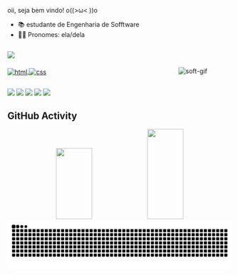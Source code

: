  oii, seja bem vindo! o((>ω< ))o

- 📚 estudante de Engenharia de Sofftware
- 👩🏾 Pronomes: ela/dela

##

<div>
  
  <a href="https://github.com/rachel16bit">
  <img height="150em" src="https://github-readme-stats.vercel.app/api?username=rachel16bit&theme=ocean_dark&show_icons=true"/> 

    
</div>
<div style="display: inline_block"><br>
<img align="center" alt="html" height="30" width="40" src="https://cdn.jsdelivr.net/gh/devicons/devicon@latest/icons/html5/html5-original.svg" />
<img align="center" alt="css" height="30" width="40" src="https://cdn.jsdelivr.net/gh/devicons/devicon@latest/icons/css3/css3-original.svg" />
<img align="right" alt="soft-gif" height="120" width="120" src="https://i.picasion.com/pic92/9c8f7ff03ba4bd067e752f641ccbdebd.gif">

##

<div>
 <a href="https://www.youtube.com/@rrquelita" target="_blank"><img src="https://img.shields.io/badge/YouTube-FF0000?style=for-the-badge&logo=youtube&logoColor=white"></a>
  <a href="https://www.instagram.com/rrquelita" target="_blank"><img src="https://img.shields.io/badge/Instagram-E4405F?style=for-the-badge&logo=instagram&logoColor=white" target="_blank"></a>
 	<a href="https://www.twitch.tv/nraquelita" target="_blank"><img src="https://img.shields.io/badge/Twitch-9146FF?style=for-the-badge&logo=twitch&logoColor=white" target="_blank"></a> 
  <a href="https://www.x.com/rrquelita" target="_blank"><img src="https://img.shields.io/badge/Twitter-1DA1F2?style=for-the-badge&logo=twitter&logoColor=white"_blank"></a> 
  <a href="https://www.linkedin.com/in/raquel-rodrigues11/" target="_blank"><img src="https://img.shields.io/badge/LinkedIn-0077B5?style=for-the-badge&logo=linkedin&logoColor=white"></a>
</div>

## GitHub Activity

<div align="center">
  <img height="160em" width="40%" src="https://github-readme-stats.vercel.app/api?username=rachel16bit&show_icons=true&theme=jolly&include_all_commits=true&count_private=true"/>
  <img height="203em" width="40%" src="https://github-readme-stats.vercel.app/api/top-langs/?username=rachel16bit&layout=compact&langs_count=3&theme=jolly"/>
</div>

<picture>
  <source media="(prefers-color-scheme: dark)" srcset="https://raw.githubusercontent.com/rachel16bit/rachel16bit/output/github-contribution-grid-snake-dark.svg">
  <source media="(prefers-color-scheme: light)" srcset="https://raw.githubusercontent.com/rachel16bit/rachel16bit/output/github-contribution-grid-snake.svg">
  <img alt="github contribution grid snake animation" src="https://raw.githubusercontent.com/rachel16bit/rachel16bit/output/github-contribution-grid-snake.svg">
</picture>

